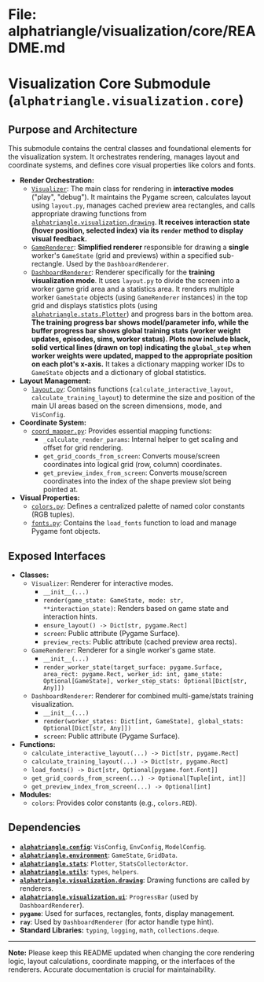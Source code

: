 # File: alphatriangle/visualization/core/README.md
# Visualization Core Submodule (`alphatriangle.visualization.core`)

## Purpose and Architecture

This submodule contains the central classes and foundational elements for the visualization system. It orchestrates rendering, manages layout and coordinate systems, and defines core visual properties like colors and fonts.

-   **Render Orchestration:**
    -   [`Visualizer`](visualizer.py): The main class for rendering in **interactive modes** ("play", "debug"). It maintains the Pygame screen, calculates layout using `layout.py`, manages cached preview area rectangles, and calls appropriate drawing functions from [`alphatriangle.visualization.drawing`](../drawing/README.md). **It receives interaction state (hover position, selected index) via its `render` method to display visual feedback.**
    -   [`GameRenderer`](game_renderer.py): **Simplified renderer** responsible for drawing a **single** worker's `GameState` (grid and previews) within a specified sub-rectangle. Used by the `DashboardRenderer`.
    -   [`DashboardRenderer`](dashboard_renderer.py): Renderer specifically for the **training visualization mode**. It uses `layout.py` to divide the screen into a worker game grid area and a statistics area. It renders multiple worker `GameState` objects (using `GameRenderer` instances) in the top grid and displays statistics plots (using [`alphatriangle.stats.Plotter`](../../stats/plotter.py)) and progress bars in the bottom area. **The training progress bar shows model/parameter info, while the buffer progress bar shows global training stats (worker weight updates, episodes, sims, worker status). Plots now include black, solid vertical lines (drawn on top) indicating the `global_step` when worker weights were updated, mapped to the appropriate position on each plot's x-axis.** It takes a dictionary mapping worker IDs to `GameState` objects and a dictionary of global statistics.
-   **Layout Management:**
    -   [`layout.py`](layout.py): Contains functions (`calculate_interactive_layout`, `calculate_training_layout`) to determine the size and position of the main UI areas based on the screen dimensions, mode, and `VisConfig`.
-   **Coordinate System:**
    -   [`coord_mapper.py`](coord_mapper.py): Provides essential mapping functions:
        -   `_calculate_render_params`: Internal helper to get scaling and offset for grid rendering.
        -   `get_grid_coords_from_screen`: Converts mouse/screen coordinates into logical grid (row, column) coordinates.
        -   `get_preview_index_from_screen`: Converts mouse/screen coordinates into the index of the shape preview slot being pointed at.
-   **Visual Properties:**
    -   [`colors.py`](colors.py): Defines a centralized palette of named color constants (RGB tuples).
    -   [`fonts.py`](fonts.py): Contains the `load_fonts` function to load and manage Pygame font objects.

## Exposed Interfaces

-   **Classes:**
    -   `Visualizer`: Renderer for interactive modes.
        -   `__init__(...)`
        -   `render(game_state: GameState, mode: str, **interaction_state)`: Renders based on game state and interaction hints.
        -   `ensure_layout() -> Dict[str, pygame.Rect]`
        -   `screen`: Public attribute (Pygame Surface).
        -   `preview_rects`: Public attribute (cached preview area rects).
    -   `GameRenderer`: Renderer for a single worker's game state.
        -   `__init__(...)`
        -   `render_worker_state(target_surface: pygame.Surface, area_rect: pygame.Rect, worker_id: int, game_state: Optional[GameState], worker_step_stats: Optional[Dict[str, Any]])`
    -   `DashboardRenderer`: Renderer for combined multi-game/stats training visualization.
        -   `__init__(...)`
        -   `render(worker_states: Dict[int, GameState], global_stats: Optional[Dict[str, Any]])`
        -   `screen`: Public attribute (Pygame Surface).
-   **Functions:**
    -   `calculate_interactive_layout(...) -> Dict[str, pygame.Rect]`
    -   `calculate_training_layout(...) -> Dict[str, pygame.Rect]`
    -   `load_fonts() -> Dict[str, Optional[pygame.font.Font]]`
    -   `get_grid_coords_from_screen(...) -> Optional[Tuple[int, int]]`
    -   `get_preview_index_from_screen(...) -> Optional[int]`
-   **Modules:**
    -   `colors`: Provides color constants (e.g., `colors.RED`).

## Dependencies

-   **[`alphatriangle.config`](../../config/README.md)**: `VisConfig`, `EnvConfig`, `ModelConfig`.
-   **[`alphatriangle.environment`](../../environment/README.md)**: `GameState`, `GridData`.
-   **[`alphatriangle.stats`](../../stats/README.md)**: `Plotter`, `StatsCollectorActor`.
-   **[`alphatriangle.utils`](../../utils/README.md)**: `types`, `helpers`.
-   **[`alphatriangle.visualization.drawing`](../drawing/README.md)**: Drawing functions are called by renderers.
-   **[`alphatriangle.visualization.ui`](../ui/README.md)**: `ProgressBar` (used by `DashboardRenderer`).
-   **`pygame`**: Used for surfaces, rectangles, fonts, display management.
-   **`ray`**: Used by `DashboardRenderer` (for actor handle type hint).
-   **Standard Libraries:** `typing`, `logging`, `math`, `collections.deque`.

---

**Note:** Please keep this README updated when changing the core rendering logic, layout calculations, coordinate mapping, or the interfaces of the renderers. Accurate documentation is crucial for maintainability.